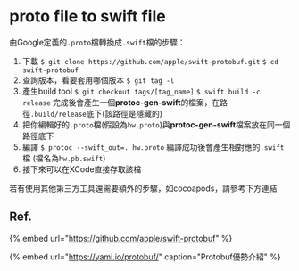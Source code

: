 # proto file to swift file

由Google定義的`.proto`檔轉換成`.swift`檔的步驟：

1. 下載 `$ git clone https://github.com/apple/swift-protobuf.git`  `$ cd swift-protobuf`
2. 查詢版本，看要套用哪個版本 `$ git tag -l`
3. 產生build tool `$ git checkout tags/[tag_name]`  `$ swift build -c release` 完成後會產生一個**protoc-gen-swift**的檔案，在路徑`.build/release`底下\(該路徑是隱藏的\)
4. 把你編輯好的`.proto`檔\(假設為`hw.proto`\)與**protoc-gen-swift**檔案放在同一個路徑底下
5. 編譯 `$ protoc --swift_out=. hw.proto` 編譯成功後會產生相對應的`.swift`檔 \(檔名為`hw.pb.swift`\)
6. 接下來可以在XCode直接存取該檔

若有使用其他第三方工具還需要額外的步驟，如cocoapods，請參考下方連結

## Ref.

{% embed url="https://github.com/apple/swift-protobuf" %}

{% embed url="https://yami.io/protobuf/" caption="Protobuf優勢介紹" %}





